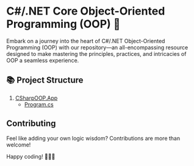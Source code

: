 # C#/.NET Core Object-Oriented Programming (OOP) 🧠

Embark on a journey into the heart of C#/.NET Object-Oriented Programming (OOP) with our repository—an all-encompassing resource designed to make mastering the principles, practices, and intricacies of OOP a seamless experience.

## 📚 Project Structure

<!--[xxx](https://xxx) //libs-->

1. [CSharpOOP.App](https://github.com/armentanoc/CSharpOOP/tree/main/CSharpOOP.App)
   - [Program.cs](https://github.com/armentanoc/CSharpOOP/tree/main/CSharpOOP.App/Program.cs)

## Contributing

Feel like adding your own logic wisdom? Contributions are more than welcome! 

Happy coding! 🚀🧑‍💻
